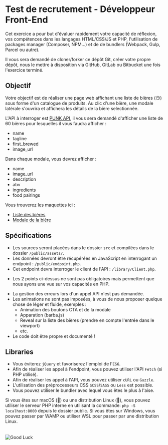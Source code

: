 # Test de recrutement - Développeur Front-End

Cet exercice a pour but d'évaluer rapidement votre capacité de réflexion, vos compétences dans les langages HTML/CSS/JS et PHP, l'utilisation de packages manager (Composer, NPM...) et de de bundlers (Webpack, Gulp, Parcel ou autre).

Il vous sera demandé de cloner/forker ce dépôt Git, créer votre propre dépôt, nous le mettre à disposition via GitHub, GitLab ou Bitbucket une fois l'exercice terminé.

## Objectif

Votre objectif est de réaliser une page web affichant une liste de bières (😏) sous forme d'un catalogue de produits.
Au clic d'une bière, une modale latérale s'ouvrira et affichera les détails de la bière selectionnée.

L'API à interroger est [PUNK API](https://punkapi.com), il vous sera demandé d'afficher une liste de 60 bières pour lesquelles il vous faudra afficher :

- name
- tagline
- first_brewed
- image_url

Dans chaque modale, vous devrez afficher :

- name
- image_url
- description
- abv
- ingredients
- food pairings

Vous trouverez les maquettes ici :

- [Liste des bières]([https://projects.invisionapp.com/share/EAYO5TZTHDS#/screens/430821303](https://www.figma.com/file/Sam2tHAwMzRDQXdQ2IIWJ8/EXO.-DEV?type=design&node-id=1%3A2&mode=design&t=ugGALa4xXWY0kTei-1))
- [Modale de la bière]([https://projects.invisionapp.com/share/EAYO5TZTHDS#/screens/430821304](https://www.figma.com/file/Sam2tHAwMzRDQXdQ2IIWJ8/EXO.-DEV?type=design&node-id=3%3A110&mode=design&t=ugGALa4xXWY0kTei-1))

## Spécifications

- Les sources seront placées dans le dossier `src` et compilées dans le dossier `/public/assets/`.
- Les données devront être récupérées en JavaScript en interrogant un endpoint : `/public/endpoint.php`.
- Cet endpoint devra interroger le client de l'API : `/library/Client.php`.
* Les 2 points ci-dessus ne sont pas obligatoires mais permettent que nous ayons une vue sur vos capacités en PHP.
- La gestion des erreurs lors d'un appel API n'est pas demandée.
- Les animations ne sont pas imposées, à vous de nous proposer quelque chose de léger et fluide, exemples :
  - Animation des boutons CTA et de la modale
  - Apparation (barba.js)
  - Reveal sur la liste des bières (prendre en compte l'entrée dans le viewport)
  - etc.
- Le code doit être propre et documenté !

## Libraries

- Vous éviterez `jQuery` et favoriserez l'emploi de l'`ES6`.
- Afin de réaliser les appel à l'endpoint, vous pouvez utiliser l'API `Fetch` (si PHP utilisé).
- Afin de réaliser les appel à l'API, vous pouvez utiliser `cURL` ou `Guzzle`.
- L'utilisation des préprocesseurs CSS `SCSS`/`SASS` ou `Less` est possible.
- Vous pouvez utiliser le bundler avec lequel vous êtes le plus à l'aise.

Si vous êtes sur macOS (👏) ou une distribution Linux (👏), vous pouvez utiliser le serveur PHP interne en utilisant la commande:
`php -S localhost:8000` depuis le dossier public. Si vous êtes sur Windows, vous pouvez passer par WAMP ou utiliser WSL pour passer par une distribution Linux.
<br>
<br>
<br>
![Good Luck](https://media.giphy.com/media/xUOwGkoxib4Y9A9T9u/giphy.gif)
